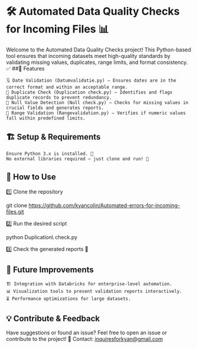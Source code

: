 # 🛠️ Automated Data Quality Checks for Incoming Files 📊

Welcome to the Automated Data Quality Checks project! This Python-based tool ensures that incoming datasets meet high-quality standards by validating missing values, duplicates, range limits, and format consistency. ✅
##📌 Features

    🗓️ Date Validation (Datumvalidatie.py) – Ensures dates are in the correct format and within an acceptable range.
    🔄 Duplicate Check (Duplication check.py) – Identifies and flags duplicate records to prevent redundancy.
    🚫 Null Value Detection (Null check.py) – Checks for missing values in crucial fields and generates reports.
    📏 Range Validation (Rangevalidation.py) – Verifies if numeric values fall within predefined limits.

## 🏗️ Setup & Requirements

    Ensure Python 3.x is installed. 🐍
    No external libraries required – just clone and run! 🚀

## 🚀 How to Use
1️⃣ Clone the repository

git clone https://github.com/kyancolin/Automated-errors-for-incoming-files.git

2️⃣ Run the desired script

python Duplication\ check.py

3️⃣ Check the generated reports 📄
## 🔮 Future Improvements

    🏗️ Integration with Databricks for enterprise-level automation.
    📊 Visualization tools to present validation reports interactively.
    ⏳ Performance optimizations for large datasets.

## 💡 Contribute & Feedback

Have suggestions or found an issue? Feel free to open an issue or contribute to the project!
📧 Contact: inquiresforkyan@gmail.com
